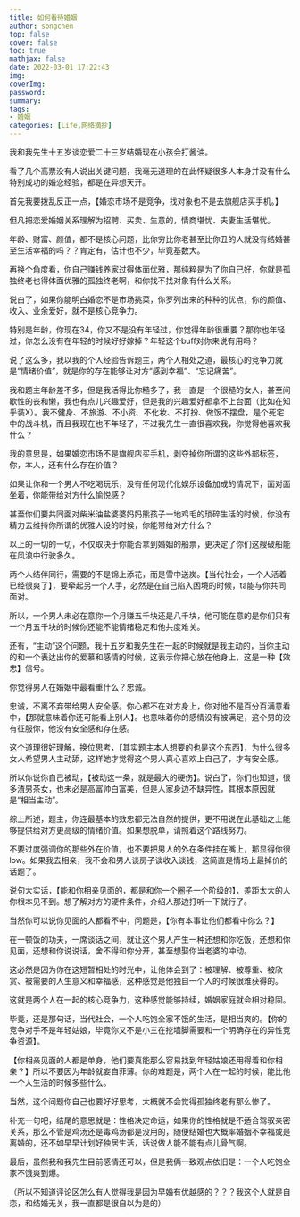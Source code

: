 ```yaml
---
title: 如何看待婚姻
author: songchen
top: false
cover: false
toc: true
mathjax: false
date: 2022-03-01 17:22:43
img:
coverImg:
password:
summary:
tags:
- 婚姻
categories: [Life,网络摘抄]
---
```



我和我先生十五岁谈恋爱二十三岁结婚现在小孩会打酱油。

看了几个高票没有人说出关键问题，我毫无道理的在此怀疑很多人本身并没有什么特别成功的婚恋经验，都是在异想天开。

首先我要拨乱反正一点，【婚恋市场不是竞争，找对象也不是去旗舰店买手机。】

但凡把恋爱婚姻关系理解为招聘、买卖、生意的，情商堪忧、夫妻生活堪忧。

年龄、财富、颜值，都不是核心问题，比你穷比你老甚至比你丑的人就没有结婚甚至生活幸福的吗？？肯定有，估计也不少，毕竟基数大。

再换个角度看，你自己赚钱养家过得体面优雅，那纯粹是为了你自己好，你就是孤独终老也得体面优雅的孤独终老啊，和你找不找对象有什么关系。

说白了，如果你能明白婚恋不是市场挑菜，你罗列出来的种种的优点，你的颜值、收入、业余爱好，就不是核心竞争力。

特别是年龄，你现在34，你又不是没有年轻过，你觉得年龄很重要？那你也年轻过，你怎么没有在年轻的时候好好嫁掉？年轻这个buff对你来说有用吗？

说了这么多，我以我的个人经验告诉题主，两个人相处之道，最核心的竞争力就是“情绪价值”，就是你的存在能够让对方“感到幸福”、“忘记痛苦”。

我和题主年龄差不多，但是我活得比你糙多了，我一直是一个很糙的女人，甚至间歇性的丧和懒，我也有点儿兴趣爱好，但是我的兴趣爱好都拿不上台面（比如在知乎装X）。我不健身、不旅游、不小资、不化妆、不打扮、做饭不摆盘，是个死宅中的战斗机，而且我现在也不年轻了，不过我先生一直很喜欢我，你觉得他喜欢我什么？

我的意思是，如果婚恋市场不是旗舰店买手机，剥夺掉你所谓的这些外部标签，你，本人，还有什么存在价值？

如果让你和一个男人不吃喝玩乐，没有任何现代化娱乐设备加成的情况下，面对面坐着，你能带给对方什么愉悦感？

甚至你们要共同面对柴米油盐婆婆妈妈熊孩子一地鸡毛的琐碎生活的时候，你没有精力去维持你所谓的优雅人设的时候，你能带给对方什么？

以上的一切的一切，不仅取决于你能否拿到婚姻的船票，更决定了你们这艘破船能在风浪中行驶多久。

两个人结伴同行，需要的不是锦上添花，而是雪中送炭。【当代社会，一个人活着已经很爽了】，要牵起另一个人手，必然是在自己陷入困境的时候，ta能与你共同面对。

所以，一个男人未必在意你一个月赚五千块还是八千块，他可能在意的是你们只有一个月五千块的时候你还能不能情绪稳定和他共度难关。

还有，“主动”这个问题，我十五岁和我先生在一起的时候就是我主动的，当你主动的和一个表达出你的爱慕和感情的时候，这表示你把心放在他身上，这是一种【效忠】信号。

你觉得男人在婚姻中最看重什么？忠诚。

忠诚，不离不弃带给男人安全感。你心都不在对方身上，你对他不是百分百满意看中，【那就意味着你还可能看上别人】。也意味着你的感情没有被满足，这个男的没有征服你，他没有安全感和存在感。

这个道理很好理解，换位思考，【其实题主本人想要的也是这个东西】，为什么很多女人希望男人主动舔，这样她才觉得这个男人真心喜欢上自己了，才有安全感。

所以你说你自己被动，【被动这一条，就是最大的硬伤】。说白了，你们也知道，很多渣男茶女，也未必是高富帅白富美，但是人家身边不缺异性，其根本原因就是“相当主动”。

综上所述，题主，你连最基本的效忠都无法自然的提供，更不用说在此基础之上能够提供给对方更高级的情绪价值。如果想脱单，请照着这个路线努力。

不要过度强调你的那些外在价值，也不要把男人的外在条件挂在嘴上，那显得你很low。如果我去相亲，我不会和男人谈房子谈收入谈钱，这简直是情场上最掉价的话题了。

说句大实话，【能和你相亲见面的，都是和你一个圈子一个阶级的】，差距太大的人你根本见不到。想了解对方的硬件条件，介绍人那边打听一下就行了。

当然你可以说你见面的人都看不中，问题是，【你有本事让他们都看中你么？】

在一顿饭的功夫，一席谈话之间，就让这个男人产生一种还想和你吃饭，还想和你见面，还想和你说说话，舍不得和你分开，甚至想娶你当老婆的冲动。

这必然是因为你在这短暂相处的时光中，让他体会到了：被理解、被尊重、被欣赏、被需要的人生意义和幸福感，这种感觉是他独自一个人的时候很难获得的。

这就是两个人在一起的核心竞争力，这种感觉能够持续，婚姻家庭就会相对稳固。

毕竟，还是那句话，当代社会，一个人吃饱全家不饿的生活，是相当爽的。【你的竞争对手不是年轻姑娘，毕竟你又不是小三在挖墙脚需要和一个明确存在的异性竞争资源】。

【你相亲见面的人都是单身，他们要真能那么容易找到年轻姑娘还用得着和你相亲？】所以不要因为年龄就妄自菲薄。你的难题是，两个人在一起的时候，能比他一个人生活的时候多些什么。

当然，这个问题你自己也要好好思考，大概就不会觉得孤独终老有那么惨了。

补充一句吧，结尾的意思就是：性格决定命运，如果你的性格就是不适合驾驭亲密关系，那么不管是鸡汤还是毒鸡汤都是没用的，随便结婚也大概率婚姻不幸福或是离婚的，还不如早早计划好独居生活，话说做人能不能有点儿骨气啊。

最后，虽然我和我先生目前感情还可以，但是我俩一致观点依旧是：一个人吃饱全家不饿爽到爆。

（所以不知道评论区怎么有人觉得我是因为早婚有优越感的？？？我这个人就是自恋，和结婚无关，我一直都是很自以为是的）